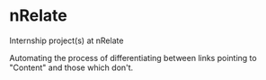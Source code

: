 nRelate
=======

Internship project(s) at nRelate

Automating the process of differentiating between links pointing to "Content" and those which don't.
